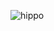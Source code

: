 ![hippo]([https://media3.giphy.com/media/aUovxH8Vf9qDu/giphy.gif](https://i.giphy.com/media/v1.Y2lkPTc5MGI3NjExM2xwZjZ4Z2M3aWF3aDZkNnJrMGl6MWU4YjhxdmExNTU1ZGlsenE3NCZlcD12MV9pbnRlcm5hbF9naWZfYnlfaWQmY3Q9Zw/8BCvl3HJRaFB7LIAsT/giphy.gif))
